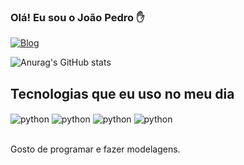 ### Olá! Eu sou o João Pedro ✋
[![Blog](https://img.shields.io/badge/Itch.io-FA5C5C?style=for-the-badge&logo=itchdotio&logoColor=white)](https://skardoosh.itch.io/)

![Anurag's GitHub stats](https://github-readme-stats.vercel.app/api?username=JPedroSka&show_icons=true&theme=transparent)

## Tecnologias que eu uso no meu dia

<div style="display: inline_block">
    <img align="center" alt="python" src="https://img.shields.io/badge/Python-14354C?style=for-the-badge&logo=python&logoColor=white" />
    <img align="center" alt="python" src="https://img.shields.io/badge/Godot%204-478cbf?style=for-the-badge&logo=godotengine&logoColor=white" />
    <img align="center" alt="python" src="https://img.shields.io/badge/Unity-100000?style=for-the-badge&logo=unity&logoColor=white" />
    <img align="center" alt="python" src="https://img.shields.io/badge/blender-%23F5792A.svg?style=for-the-badge&logo=blender&logoColor=white" />
</div><br/>

Gosto de programar e fazer modelagens.


